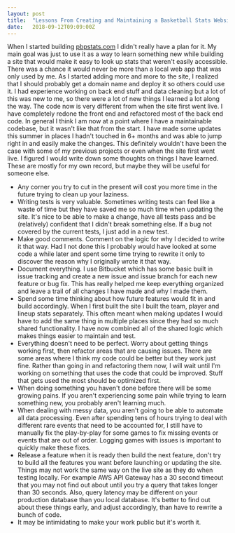 ```yaml
---
layout: post
title:  "Lessons From Creating and Maintaining a Basketball Stats Website"
date:   2018-09-12T09:09:00Z
---
```


When I started building [pbpstats.com](pbpstats.com) I didn't really have a plan for it. My main goal was just to use it as a way to learn something new while building a site that would make it easy to look up stats that weren't easily accessible. There was a chance it would never be more than a local web app that was only used by me. As I started adding more and more to the site, I realized that I should probably get a domain name and deploy it so others could use it. I had experience working on back end stuff and data cleaning but a lot of this was new to me, so there were a lot of new things I learned a lot along the way. The code now is very different from when the site first went live. I have completely redone the front end and refactored most of the back end code. In general I think I am now at a point where I have a maintainable codebase, but it wasn't like that from the start. I have made some updates this summer in places I hadn't touched in 6+ months and was able to jump right in and easily make the changes. This definitely wouldn't have been the case with some of my previous projects or even when the site first went live. I figured I would write down some thoughts on things I have learned. These are mostly for my own record, but maybe they will be useful for someone else.


* Any corner you try to cut in the present will cost you more time in the future trying to clean up your laziness.
* Writing tests is very valuable. Sometimes writing tests can feel like a waste of time but they have saved me so much time when updating the site. It's nice to be able to make a change, have all tests pass and be (relatively) confident that I didn't break something else. If a bug not covered by the current tests, I just add in a new test.
* Make good comments. Comment on the logic for why I decided to write it that way. Had I not done this I probably would have looked at some code a while later and spent some time trying to rewrite it only to discover the reason why I originally wrote it that way.
* Document everything. I use Bitbucket which has some basic built in issue tracking and create a new issue and issue branch for each new feature or bug fix. This has really helped me keep everything organized and leave a trail of all changes I have made and why I made them.
* Spend some time thinking about how future features would fit in and build accordingly. When I first built the site I built the team, player and lineup stats separately. This often meant when making updates I would have to add the same thing in multiple places since they had so much shared functionality. I have now combined all of the shared logic which makes things easier to maintain and test.
* Everything doesn't need to be perfect. Worry about getting things working first, then refactor areas that are causing issues. There are some areas where I think my code could be better but they work just fine. Rather than going in and refactoring them now, I will wait until I'm working on something that uses the code that could be improved. Stuff that gets used the most should be optimized first.
* When doing something you haven't done before there will be some growing pains. If you aren't experiencing some pain while trying to learn something new, you probably aren't learning much.
* When dealing with messy data, you aren't going to be able to automate all data processing. Even after spending tens of hours trying to deal with different rare events that need to be accounted for, I still have to manually fix the play-by-play for some games to fix missing events or events that are out of order. Logging games with issues is important to quickly make these fixes.
* Release a feature when it is ready then build the next feature, don't try to build all the features you want before launching or updating the site. Things may not work the same way on the live site as they do when testing locally. For example AWS API Gateway has a 30 second timeout that you may not find out about until you try a query that takes longer than 30 seconds. Also, query latency may be different on your production database than you local database. It's better to find out about these things early, and adjust accordingly, than have to rewrite a bunch of code.
* It may be intimidating to make your work public but it's worth it.
